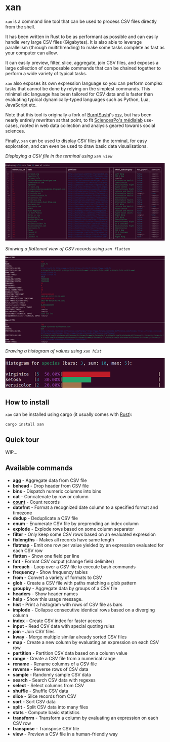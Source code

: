 # xan

`xan` is a command line tool that can be used to process CSV files directly from the shell.

It has been written in Rust to be as performant as possible and can easily handle very large CSV files (Gigabytes). It is also able to leverage parallelism (through multithreading) to make some tasks complete as fast as your computer can allow.

It can easily preview, filter, slice, aggregate, join CSV files, and exposes a large collection of composable commands that can be chained together to perform a wide variety of typical tasks.

`xan` also exposes its own expression language so you can perform complex tasks that cannot be done by relying on the simplest commands. This minimalistic language has been tailored for CSV data and is faster than evaluating typical dynamically-typed languages such as Python, Lua, JavaScript etc.

Note that this tool is originally a fork of [BurntSushi](https://github.com/BurntSushi)'s [`xsv`](https://github.com/BurntSushi/xsv), but has been nearly entirely rewritten at that point, to fit [SciencesPo's médialab](https://github.com/medialab) use-cases, rooted in web data collection and analysis geared towards social sciences.

Finally, `xan` can be used to display CSV files in the terminal, for easy exploration, and can even be used to draw basic data visualisations.

*Displaying a CSV file in the terminal using `xan view`*

![view.png](./docs/img/view.png)

*Showing a flattened view of CSV records using `xan flatten`*

![flatten.png](./docs/img/flatten.png)

*Drawing a histogram of values using `xan hist`*

![hist.png](./docs/img/hist.png)

## How to install

`xan` can be installed using cargo (it usually comes with [Rust](https://www.rust-lang.org/tools/install)):

```
cargo install xan
```

## Quick tour

WIP...

## Available commands

- **agg** - Aggregate data from CSV file
- **behead** - Drop header from CSV file
- **bins** - Dispatch numeric columns into bins
- **cat** - Concatenate by row or column
- [**count**](./docs/cmd/count.md) - Count records
- **datefmt** - Format a recognized date column to a specified format and timezone
- **dedup** - Deduplicate a CSV file
- **enum** - Enumerate CSV file by preprending an index column
- **explode** - Explode rows based on some column separator
- **filter** - Only keep some CSV rows based on an evaluated expression
- **fixlengths** - Makes all records have same length
- **flatmap** - Emit one row per value yielded by an expression evaluated for each CSV row
- **flatten** - Show one field per line
- **fmt** - Format CSV output (change field delimiter)
- **foreach** - Loop over a CSV file to execute bash commands
- **frequency** - Show frequency tables
- **from** - Convert a variety of formats to CSV
- **glob** - Create a CSV file with paths matching a glob pattern
- **groupby** - Aggregate data by groups of a CSV file
- **headers** - Show header names
- **help** - Show this usage message.
- **hist** - Print a histogram with rows of CSV file as bars
- **implode** - Collapse consecutive identical rows based on a diverging column
- **index** - Create CSV index for faster access
- **input** - Read CSV data with special quoting rules
- **join** - Join CSV files
- **kway** - Merge multiple similar already sorted CSV files
- **map** - Create a new column by evaluating an expression on each CSV row
- **partition** - Partition CSV data based on a column value
- **range** - Create a CSV file from a numerical range
- **rename** - Rename columns of a CSV file
- **reverse** - Reverse rows of CSV data
- **sample** - Randomly sample CSV data
- **search** - Search CSV data with regexes
- **select** - Select columns from CSV
- **shuffle** - Shuffle CSV data
- **slice** - Slice records from CSV
- **sort** - Sort CSV data
- **split** - Split CSV data into many files
- **stats** - Compute basic statistics
- **transform** - Transform a column by evaluating an expression on each CSV row
- **transpose** - Transpose CSV file
- **view** - Preview a CSV file in a human-friendly way
